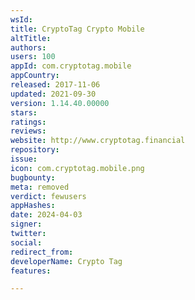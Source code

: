 ```yaml
---
wsId: 
title: CryptoTag Crypto Mobile
altTitle: 
authors: 
users: 100
appId: com.cryptotag.mobile
appCountry: 
released: 2017-11-06
updated: 2021-09-30
version: 1.14.40.00000
stars: 
ratings: 
reviews: 
website: http://www.cryptotag.financial
repository: 
issue: 
icon: com.cryptotag.mobile.png
bugbounty: 
meta: removed
verdict: fewusers
appHashes: 
date: 2024-04-03
signer: 
twitter: 
social: 
redirect_from: 
developerName: Crypto Tag
features: 

---
```


